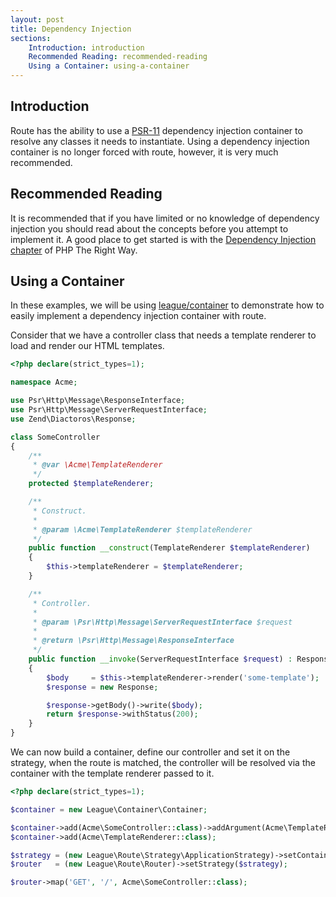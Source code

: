 ```yaml
---
layout: post
title: Dependency Injection
sections:
    Introduction: introduction
    Recommended Reading: recommended-reading
    Using a Container: using-a-container
---
```

## Introduction

Route has the ability to use a [PSR-11](https://www.php-fig.org/psr/psr-11/) dependency injection container to resolve any classes it needs to instantiate. Using a dependency injection container is no longer forced with route, however, it is very much recommended.

## Recommended Reading

It is recommended that if you have limited or no knowledge of dependency injection you should read about the concepts before you attempt to implement it. A good place to get started is with the [Dependency Injection chapter](https://www.phptherightway.com/#dependency_injection) of PHP The Right Way.

## Using a Container

In these examples, we will be using [league/container](https://container.thephpleague.com/) to demonstrate how to easily implement a dependency injection container with route.

Consider that we have a controller class that needs a template renderer to load and render our HTML templates.

~~~php
<?php declare(strict_types=1);

namespace Acme;

use Psr\Http\Message\ResponseInterface;
use Psr\Http\Message\ServerRequestInterface;
use Zend\Diactoros\Response;

class SomeController
{
    /**
     * @var \Acme\TemplateRenderer
     */
    protected $templateRenderer;

    /**
     * Construct.
     *
     * @param \Acme\TemplateRenderer $templateRenderer
     */
    public function __construct(TemplateRenderer $templateRenderer)
    {
        $this->templateRenderer = $templateRenderer;
    }

    /**
     * Controller.
     *
     * @param \Psr\Http\Message\ServerRequestInterface $request
     *
     * @return \Psr\Http\Message\ResponseInterface
     */
    public function __invoke(ServerRequestInterface $request) : ResponseInterface
    {
        $body     = $this->templateRenderer->render('some-template');
        $response = new Response;

        $response->getBody()->write($body);
        return $response->withStatus(200);
    }
}
~~~

We can now build a container, define our controller and set it on the strategy, when the route is matched, the controller will be resolved via the container with the template renderer passed to it.

~~~php
<?php declare(strict_types=1);

$container = new League\Container\Container;

$container->add(Acme\SomeController::class)->addArgument(Acme\TemplateRenderer::class);
$container->add(Acme\TemplateRenderer::class);

$strategy = (new League\Route\Strategy\ApplicationStrategy)->setContainer($container);
$router   = (new League\Route\Router)->setStrategy($strategy);

$router->map('GET', '/', Acme\SomeController::class);
~~~
